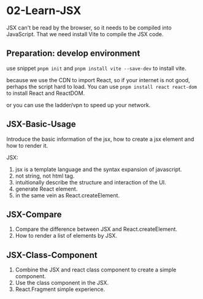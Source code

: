 # 02-Learn-JSX
JSX can't be read by the browser, so it needs to be compiled into JavaScript. That we need install Vite to compile the JSX code.
## Preparation: develop environment
use snippet `pnpm init` and `pnpm install vite --save-dev` to install vite.

because we use the CDN to import React, so if your internet is not good, perhaps the script hard to load. You can use `pnpm install react react-dom` to install React and ReactDOM.

or you can use the ladder/vpn to speed up your network.

## JSX-Basic-Usage
Introduce the basic information of the jsx, how to create a jsx element and how to render it.

JSX:
1. jsx is a template language and the syntax expansion of javascript.
2. not string, not html tag.
3. intuitionally describe the structure and interaction of the UI.
4. generate React element.
5. in the same vein as React.createElement.

## JSX-Compare
1. Compare the difference between JSX and React.createElement.
2. How to render a list of elements by JSX.

## JSX-Class-Component
1. Combine the JSX and react class component to create a simple component.
2. Use the class component in the JSX.
3. React.Fragment simple experience.

